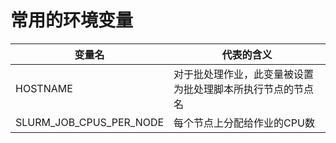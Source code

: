 # 常用的环境变量

| 变量名                  | 代表的含义  					       |
| ----                    | ----         					       |
| HOSTNAME 	          | 对于批处理作业，此变量被设置为批处理脚本所执行节点的节点名 | 
| SLURM_JOB_CPUS_PER_NODE | 每个节点上分配给作业的CPU数				       | 
